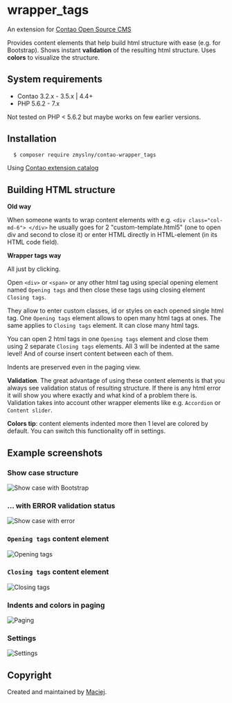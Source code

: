 wrapper_tags 
===============================
An extension for [Contao Open Source CMS](https://contao.org/en/)
 
Provides content elements that help build html structure with ease (e.g. for Bootstrap). Shows instant **validation** of the resulting html structure. Uses **colors** to visualize the structure.

## System requirements
- Contao 3.2.x - 3.5.x | 4.4+
- PHP 5.6.2 - 7.x

Not tested on PHP &lt; 5.6.2 but maybe works on few earlier versions.


## Installation

```bash
  $ composer require zmyslny/contao-wrapper_tags
```
Using [Contao extension catalog](https://contao.org/en/extension-list/view/wrapper_tags.10020019.en.html "Contao extension catalog")


## Building HTML structure

**Old way**

When someone wants to wrap content elements with e.g. `<div class="col-md-6"> </div>` he usually goes for 2 "custom-template.html5" (one to open div and second to close it) or enter HTML directly in HTML-element (in its HTML code field).

**Wrapper tags way**

All just by clicking.

Open `<div>` or `<span>` or any other html tag using special opening element named `Opening tags` and then close these tags using closing element `Closing tags`. 

They allow to enter custom classes, id or styles on each opened single html tag. One `Opening tags` element allows to open many html tags at ones. The same applies to `Closing tags` element. It can close many html tags.

You can open 2 html tags in one `Opening tags` element and close them using 2 separate `Closing tags` elements. All 3 will be indented at the same level! And of course insert content between each of them.

Indents are preserved even in the paging view.

**Validation**. The great advantage of using these content elements is that you always see validation status of resulting structure. If there is any html error it will show you where exactly and what kind of a problem there is. Validation takes into account other wrapper elements like e.g. `Accordion` or `Content slider`.

**Colors tip**: content elements indented more then 1 level are colored by default. You can switch this functionality off in settings.


## Example screenshots

### Show case structure
![Show case with Bootstrap](docs/showcase-with-bootstrap.png "Show case with Bootstrap")

### ... with ERROR validation status
![Show case with error](docs/error.png "Show case with error")

### `Opening tags` content element
![Opening tags](docs/wrapper_tags-opening.png "Opening tags")

### `Closing tags` content element
![Closing tags](docs/wrapper_tags-closing.png "Closing tags")

### Indents and colors in paging
![Paging](docs/paging.png "Paging")

### Settings
![Settings](docs/tl_settings.png "Settings")


## Copyright
Created and maintained by [Maciej](http://contao-developer.pl).
